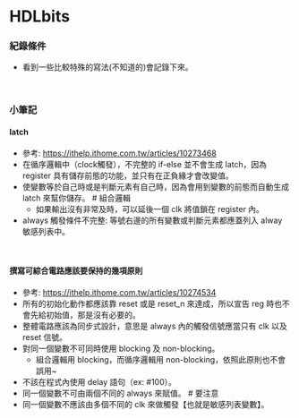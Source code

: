 # HDLbits

### 紀錄條件
- 看到一些比較特殊的寫法(不知道的)會記錄下來。

<br>

### 小筆記

#### latch
- 參考: https://ithelp.ithome.com.tw/articles/10273468
- 在循序邏輯中（clock觸發），不完整的 if-else 並不會生成 latch，因為 register 具有儲存前態的功能，並只有在正負緣才會改變值。
- 使變數等於自己時或是判斷元素有自己時，因為會用到變數的前態而自動生成 latch 來幫你儲存。  # 組合邏輯
  - 如果輸出沒有非常及時，可以延後一個 clk 將值鎖在 register 內。
- always 觸發條件不完整: 等號右邊的所有變數或判斷元素都應蓋列入 alway 敏感列表中。

<br>

#### 撰寫可綜合電路應該要保持的幾項原則
- 參考: https://ithelp.ithome.com.tw/articles/10274534
- 所有的初始化動作都應該靠 reset 或是 reset_n 來達成，所以宣告 reg 時也不會先給初始值，那是沒有必要的。
- 整體電路應該為同步式設計，意思是 always 內的觸發信號應當只有 clk 以及 reset 信號。
- 對同一個變數不可同時使用 blocking 及 non-blocking。
  - 組合邏輯用 blocking，而循序邏輯用 non-blocking，依照此原則也不會誤用~
- 不該在程式內使用 delay 語句（ex: #100）。
- 同一個變數不可由兩個不同的 always 來賦值。 # 要注意
- 同一個變數不應該由多個不同的 clk 來做觸發【也就是敏感列表變數】。
